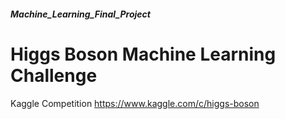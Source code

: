 ##### Machine_Learning_Final_Project
# Higgs Boson Machine Learning Challenge
Kaggle Competition 
https://www.kaggle.com/c/higgs-boson
